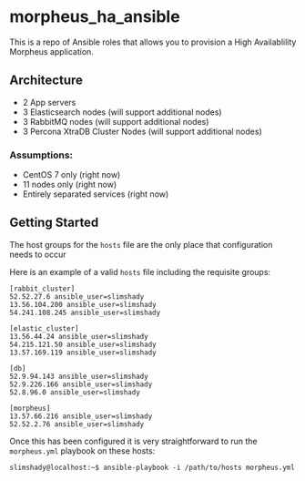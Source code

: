 # morpheus_ha_ansible

This is a repo of Ansible roles that allows you to provision a High Availablility Morpheus application.

## Architecture

* 2 App servers
* 3 Elasticsearch nodes (will support additional nodes)
* 3 RabbitMQ nodes (will support additional nodes)
* 3 Percona XtraDB Cluster Nodes (will support additional nodes)

### Assumptions:

* CentOS 7 only (right now)
* 11 nodes only (right now)
* Entirely separated services (right now)

## Getting Started

The host groups for the `hosts` file are the only place that configuration needs to occur

Here is an example of a valid `hosts` file including the requisite groups:
```
[rabbit_cluster]
52.52.27.6 ansible_user=slimshady
13.56.104.200 ansible_user=slimshady
54.241.108.245 ansible_user=slimshady

[elastic_cluster]
13.56.44.24 ansible_user=slimshady
54.215.121.50 ansible_user=slimshady
13.57.169.119 ansible_user=slimshady

[db]	
52.9.94.143 ansible_user=slimshady
52.9.226.166 ansible_user=slimshady
52.8.96.0 ansible_user=slimshady

[morpheus]
13.57.66.216 ansible_user=slimshady
52.52.2.76 ansible_user=slimshady
```

Once this has been configured it is very straightforward to run the `morpheus.yml` playbook on these hosts:
```
slimshady@localhost:~$ ansible-playbook -i /path/to/hosts morpheus.yml
```